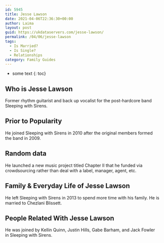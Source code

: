 ```yaml
---
id: 5945
title: Jesse Lawson
date: 2021-04-06T22:36:30+00:00
author: Laima
layout: post
guid: https://ukdataservers.com/jesse-lawson/
permalink: /04/06/jesse-lawson
tags:
  - Is Married?
  - Is Single?
  - Relationships
category: Family Guides
---
```


* some text
{: toc}


## Who is Jesse Lawson
                  
                  
                  
Former rhythm guitarist and back up vocalist for the post-hardcore band Sleeping with Sirens.
                  
              
            
              
            
                
                
                
## Prior to Popularity
                  
                  
                  
He joined Sleeping with Sirens in 2010 after the original members formed the band in 2009.
                  
              
            
              
            
                
                
                
## Random data
                  
                  
                  
He launched a new music project titled Chapter II that he funded via crowdsourcing rather than deal with a label, manager, agent, etc.
                  
              
            
              
            
                
                
                
## Family & Everyday Life of Jesse Lawson
                  
                  
                  
He left Sleeping with Sirens in 2013 to spend more time with his family. He is married to Chezlani Blissett.
                  
              
            
              
            
                
                
                
## People Related With Jesse Lawson
                  
                  
                  
He was joined by Kellin Quinn, Justin Hills, Gabe Barham, and Jack Fowler in Sleeping with Sirens.
                  
              
            
              
            
                
              
            
              
              
            
            
              
            
          
          
          